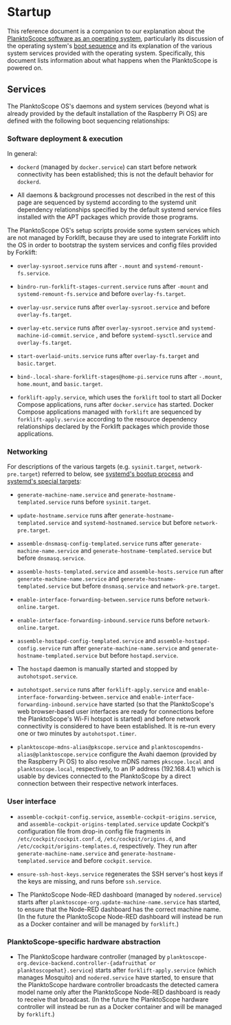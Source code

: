 # Startup

This reference document is a companion to our explanation about the [PlanktoScope software as an operating system](../architecture/os.md), particularly its discussion of the operating system's [boot sequence](../architecture/os.md#boot-sequence) and its explanation of the various system services provided with the operating system. Specifically, this document lists information about what happens when the PlanktoScope is powered on.

## Services

The PlanktoScope OS's daemons and system services (beyond what is already provided by the default installation of the Raspberry Pi OS) are defined with the following boot sequencing relationships:

### Software deployment & execution

In general:

- `dockerd` (managed by `docker.service`) can start before network connectivity has been established; this is not the default behavior for `dockerd`.

- All daemons & background processes not described in the rest of this page are sequenced by systemd according to the systemd unit dependency relationships specified by the default systemd service files installed with the APT packages which provide those programs.

The PlanktoScope OS's setup scripts provide some system services which are not managed by Forklift, because they are used to integrate Forklift into the OS in order to bootstrap the system services and config files provided by Forklift:

- `overlay-sysroot.service` runs after `-.mount` and `systemd-remount-fs.service`.

- `bindro-run-forklift-stages-current.service` runs after `-mount` and `systemd-remount-fs.service` and before `overlay-fs.target`.

- `overlay-usr.service` runs after `overlay-sysroot.service` and before `overlay-fs.target`.

- `overlay-etc.service` runs after `overlay-sysroot.service` and  `systemd-machine-id-commit.service` , and before `systemd-sysctl.service` and `overlay-fs.target`.

- `start-overlaid-units.service` runs after `overlay-fs.target` and `basic.target`.

- `bind-.local-share-forklift-stages@home-pi.service` runs after `-.mount`, `home.mount`, and `basic.target`.

- `forklift-apply.service`, which uses the `forklift` tool to start all Docker Compose applications, runs after `docker.service` has started. Docker Compose applications managed with `forklift` are sequenced by `forklift-apply.service` according to the resource dependency relationships declared by the Forklift packages which provide those applications.

### Networking

For descriptions of the various targets (e.g. `sysinit.target`, `network-pre.target`) referred to below, see [systemd's bootup process](https://www.freedesktop.org/software/systemd/man/latest/bootup.html) and [systemd's special targets](https://www.freedesktop.org/software/systemd/man/latest/systemd.special.html):

- `generate-machine-name.service` and `generate-hostname-templated.service` runs before `sysinit.target`.

- `update-hostname.service` runs after `generate-hostname-templated.service` and `systemd-hostnamed.service` but before `network-pre.target`.

- `assemble-dnsmasq-config-templated.service` runs after `generate-machine-name.service` and `generate-hostname-templated.service` but before `dnsmasq.service`.

- `assemble-hosts-templated.service` and `assemble-hosts.service` run after `generate-machine-name.service` and `generate-hostname-templated.service` but before `dnsmasq.service` and `network-pre.target`.

- `enable-interface-forwarding-between.service` runs before `network-online.target`.

- `enable-interface-forwarding-inbound.service` runs before `network-online.target`.

- `assemble-hostapd-config-templated.service` and `assemble-hostapd-config.service` run after `generate-machine-name.service` and `generate-hostname-templated.service` but before `hostapd.service`.

- The `hostapd` daemon is manually started and stopped by `autohotspot.service`.

- `autohotspot.service` runs after `forklift-apply.service` and `enable-interface-forwarding-between.service` and ``enable-interface-forwarding-inbound.service`` have started (so that the PlanktoScope's web browser-based user interfaces are ready for connections before the PlanktoScope's Wi-Fi hotspot is started) and before network connectivity is considered to have been established. It is re-run every one or two minutes by `autohotspot.timer`.

- `planktoscope-mdns-alias@pkscope.service` and `planktoscopemdns-alias@planktoscope.service` configure the Avahi daemon (provided by the Raspberry Pi OS) to also resolve mDNS names `pkscope.local` and `planktoscope.local`, respectively, to an IP address (192.168.4.1) which is usable by devices connected to the PlanktoScope by a direct connection between their respective network interfaces.

### User interface

- `assemble-cockpit-config.service`, `assemble-cockpit-origins.service`, and `assemble-cockpit-origins-templated.service` update Cockpit's configuration file  from drop-in config file fragments in `/etc/cockpit/cockpit.conf.d`, `/etc/cockpit/origins.d`, and `/etc/cockpit/origins-templates.d`, respectively. They run after `generate-machine-name.service` and `generate-hostname-templated.service` and before `cockpit.service`.

- `ensure-ssh-host-keys.service` regenerates the SSH server's host keys if the keys are missing, and runs before `ssh.service`.

- The PlanktoScope Node-RED dashboard (managed by `nodered.service`) starts after `planktoscope-org.update-machine-name.service` has started, to ensure that the Node-RED dashboard has the correct machine name. (In the future the PlanktoScope Node-RED dashboard will instead be run as a Docker container and will be managed by `forklift`.)

### PlanktoScope-specific hardware abstraction

- The PlanktoScope hardware controller (managed by `planktoscope-org.device-backend.controller-{adafruithat or planktoscopehat}.service`) starts after `forklift-apply.service` (which manages Mosquito) and `nodered.service` have started, to ensure that the PlanktoScope hardware controller broadcasts the detected camera model name only after the PlanktoScope Node-RED dashboard is ready to receive that broadcast. (In the future the PlanktoScope hardware controller will instead be run as a Docker container and will be managed by `forklift`.)

